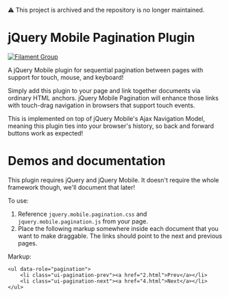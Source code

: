 :warning: This project is archived and the repository is no longer maintained. 

# jQuery Mobile Pagination Plugin

[![Filament Group](http://filamentgroup.com/images/fg-logo-positive-sm-crop.png) ](http://www.filamentgroup.com/)

A jQuery Mobile plugin for sequential pagination between pages with support for touch, mouse, and keyboard! 

Simply add this plugin to your page and link together documents via ordinary HTML anchors. jQuery Mobile Pagination will enhance those links with touch-drag navigation in browsers that support touch events. 

This is implemented on top of jQuery Mobile's Ajax Navigation Model, meaning this plugin ties into your browser's history, so back and forward buttons work as expected!</p>


Demos and documentation
===================================

This plugin requires jQuery and jQuery Mobile. It doesn't require the whole framework though, we'll document that later!

To use:

1. Reference <code>jquery.mobile.pagination.css</code> and <code>jquery.mobile.pagination.js</code> from your page.
2. Place the following markup somewhere inside each document that you want to make draggable. The links should point to the next and previous pages.


Markup:




    <ul data-role="pagination">
        <li class="ui-pagination-prev"><a href="2.html">Prev</a></li>
        <li class="ui-pagination-next"><a href="4.html">Next</a></li>
    </ul>
